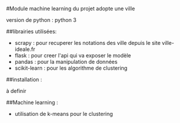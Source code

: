 #Module machine learning du projet adopte une ville

version de python : python 3

##librairies utilisées: 
- scrapy : pour recuperer les notations des ville depuis le site ville-ideale.fr
- flask : pour creer l'api qui va exposer le modèle
- pandas : pour la manipulation de données
- scikit-learn : pour les algorithme de clustering

##installation  : 

à definir

##Machine learning :

- utilisation de k-means pour le clustering